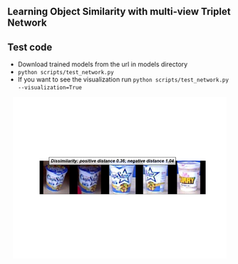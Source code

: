 ## Learning Object Similarity with multi-view Triplet Network
## Test code
 - Download trained models from the url in models directory
 - `python scripts/test_network.py`
 - If you want to see the visualization run `python scripts/test_network.py --visualization=True`
  <p align="center">
   <img src="images/test_image.png", width="480">
  </p>